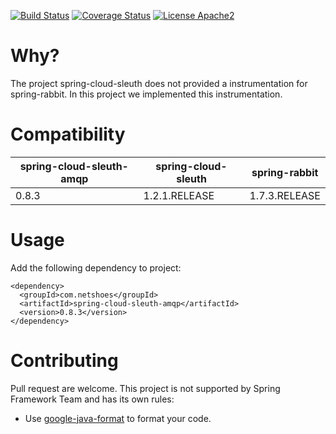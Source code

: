 [![Build Status](https://travis-ci.org/netshoes/spring-cloud-sleuth-amqp.svg?branch=master)](https://travis-ci.org/netshoes/spring-cloud-sleuth-amqp)
[![Coverage Status](https://coveralls.io/repos/netshoes/spring-cloud-sleuth-amqp/badge.svg?branch=master&service=github)](https://coveralls.io/github/netshoes/spring-cloud-sleuth-amqp?branch=master)
[![License Apache2](https://img.shields.io/hexpm/l/plug.svg)](http://www.apache.org/licenses/LICENSE-2.0)

# Why?
The project spring-cloud-sleuth does not provided a instrumentation for spring-rabbit. In this project we implemented this instrumentation.

# Compatibility
| spring-cloud-sleuth-amqp          | spring-cloud-sleuth | spring-rabbit |
| --------------------------------- | ------------------- | ------------- |
| 0.8.3                             | 1.2.1.RELEASE       | 1.7.3.RELEASE |

# Usage
Add the following dependency to project:
```
<dependency>
  <groupId>com.netshoes</groupId>
  <artifactId>spring-cloud-sleuth-amqp</artifactId>
  <version>0.8.3</version>
</dependency>
```

# Contributing
Pull request are welcome. This project is not supported by Spring Framework Team and has its own rules:
* Use [google-java-format](https://github.com/google/google-java-format) to format your code.